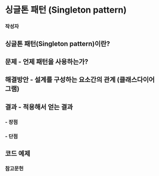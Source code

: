 # 싱글톤 패턴 (Singleton pattern)
### 작성자
	 
## 싱글톤 패턴(Singleton pattern)이란? 
	
	
## 문제 - 언제 패턴을 사용하는가?
	

## 해결방안 - 설계를 구성하는 요소간의 관계 (클래스다이어그램)

## 결과 - 적용해서 얻는 결과
 
### - 장점
### - 단점 
 
## 코드 예제

### 참고문헌 